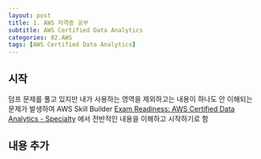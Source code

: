 ```yaml
---
layout: post
title: 1. AWS 자격증 공부 
subtitle: AWS Certified Data Analytics
categories: 02.AWS
tags: [AWS Certified Data Analytics]
---
```


## 시작

덤프 문제를 풀고 있지만 내가 사용하는 영역을 제외하고는  내용이 하나도 안 이해되는 문제가 발생하여
AWS Skill Builder [Exam Readiness: AWS Certified Data Analytics - Specialty][1] 에서 전반적인 내용을 이해하고 시작하기로 함


## 내용 추가



  [1]: https://explore.skillbuilder.aws/learn/course/internal/view/elearning/12287/exam-readiness-aws-certified-data-analytics-specialty-korean
 
